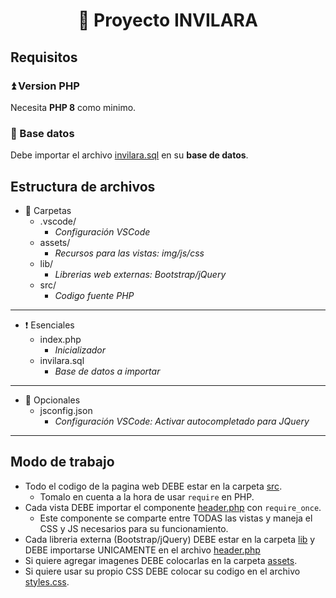 <h1 align=center>
    🍏 Proyecto INVILARA
</h1>

## Requisitos

### ⏫ Version PHP

Necesita **PHP 8** como minimo.

### 📄 Base datos

Debe importar el archivo [invilara.sql](invilara.sql) en su **base de datos**.

## Estructura de archivos

- 📁 Carpetas
    - .vscode/
        - *Configuración VSCode*
    - assets/
        - *Recursos para las vistas: img/js/css*
    - lib/
        - *Librerias web externas: Bootstrap/jQuery*
    - src/
        - *Codigo fuente PHP*

---

- ❗ Esenciales
    - index.php 
        - *Inicializador*
    - invilara.sql
        - *Base de datos a importar*

---

- 🔵 Opcionales
    - jsconfig.json
        - *Configuración VSCode: Activar autocompletado para JQuery*

---

## Modo de trabajo

- Todo el codigo de la pagina web DEBE estar en la carpeta [src](src/).
    - Tomalo en cuenta a la hora de usar `require` en PHP.
- Cada vista DEBE importar el componente [header.php](src/vista/componentes/header.php) con `require_once`.
    - Este componente se comparte entre TODAS las vistas y maneja el CSS y JS necesarios para su funcionamiento.
- Cada libreria externa (Bootstrap/jQuery) DEBE estar en la carpeta [lib](lib/) y DEBE importarse UNICAMENTE en el archivo [header.php](src/vista/componentes/header.php)
- Si quiere agregar imagenes DEBE colocarlas en la carpeta [assets](assets/).
- Si quiere usar su propio CSS DEBE colocar su codigo en el archivo [styles.css](assets/styles.css).